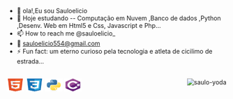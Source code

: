 - 👋 ola!,Eu sou Sauloelicio
- 📘 Hoje estudando -- Computação em Nuvem ,Banco de dados ,Python ,Desenv. Web em Html5 e Css, Javascript e Php...
- 📫 How to reach me @sauloelicio_
- 📩 sauloelicio554@gmail.com
- ⚡ Fun fact: um eterno curioso pela tecnologia e atleta de cicilimo de estrada...
      


<div style="display: inline_block"><br>



<img align="center" alt="saulo-HTML" height="30" width="40" src="https://raw.githubusercontent.com/devicons/devicon/master/icons/html5/html5-original.svg"> 
<img align="center" alt="saulo-CSS" height="30" width="40" src="https://raw.githubusercontent.com/devicons/devicon/master/icons/css3/css3-original.svg">

<img align="center" alt="saulo-Python" height="30" width="40" src="https://raw.githubusercontent.com/devicons/devicon/master/icons/python/python-original.svg"> 
<img align="center" alt="saulo-Csharp" height="30" width="40" src="https://raw.githubusercontent.com/devicons/devicon/master/icons/csharp/csharp-original.svg"> 
<img align="right" alt="saulo-yoda" src="https://cdn.discordapp.com/attachments/795358919417397249/825430589581688872/hi.gif">
</div 
          


